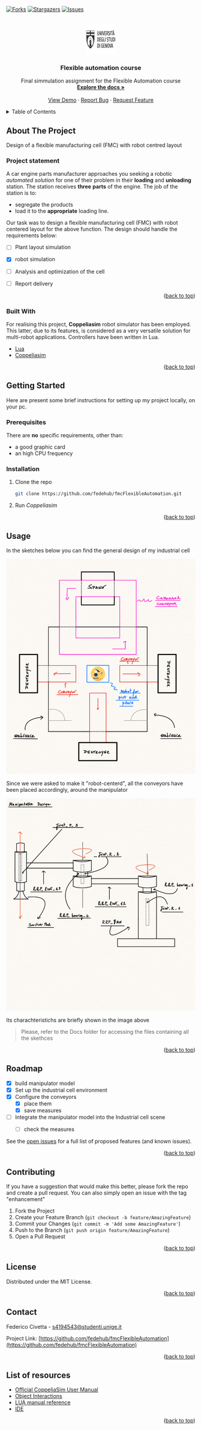 <div id="top"></div>




<!-- PROJECT SHIELDS -->
<!--
*** I'm using markdown "reference style" links for readability.
*** Reference links are enclosed in brackets [ ] instead of parentheses ( ).
*** See the bottom of this document for the declaration of the reference variables
*** for contributors-url, forks-url, etc. This is an optional, concise syntax you may use.
*** https://www.markdownguide.org/basic-syntax/#reference-style-links
-->
[![Forks][forks-shield]][forks-url]
[![Stargazers][stars-shield]][stars-url]
[![Issues][issues-shield]][issues-url]





<!-- PROJECT LOGO -->
<br />
<div align="center">
  <a href="https://github.com/fedehub/fmcFlexibleAutomation">
    <img src="images/logo-black.png" alt="Logo" width="80" height="80">
  </a>

  <h3 align="center">Flexible automation course</h3>

  <p align="center">
    Final simmulation assignment for the Flexible Automation course 
    <br />
    <a href="https://github.com/fedehub/fmcFlexibleAutomation"><strong>Explore the docs »</strong></a>
    <br />
    <br />
    <a href="https://github.com/fedehub/fmcFlexibleAutomation">View Demo</a>
    ·
    <a href="https://github.com/fedehub/fmcFlexibleAutomation/issues">Report Bug</a>
    ·
    <a href="https://github.com/fedehub/fmcFlexibleAutomation/issues">Request Feature</a>
  </p>
</div>



<!-- TABLE OF CONTENTS -->
<details>
  <summary>Table of Contents</summary>
  <ol>
    <li>
      <a href="#about-the-project">About The Project</a>
      <ul>
        <li><a href="#built-with">Built With</a></li>
      </ul>
    </li>
    <li>
      <a href="#getting-started">Getting Started</a>
      <ul>
        <li><a href="#prerequisites">Prerequisites</a></li>
        <li><a href="#installation">Installation</a></li>
      </ul>
    </li>
    <li><a href="#usage">Usage</a></li>
    <li><a href="#roadmap">Roadmap</a></li>
    <li><a href="#contributing">Contributing</a></li>
    <li><a href="#license">License</a></li>
    <li><a href="#contact">Contact</a></li>
    <li><a href="#acknowledgments">Acknowledgments</a></li>
  </ol>
</details>



<!-- ABOUT THE PROJECT -->
## About The Project
Design of a flexible manufacturing cell (FMC) with robot centred layout

### Project statement 

A car engine parts manufacturer approaches you seeking a robotic *automated solution* for one of their problem in their **loading** and **unloading** station. The station receives **three** **parts** of the engine. The job of the station is to:

*  segregate the products
*  load it to the **appropriate** loading line. 

Our task was to design a flexible manufacturing cell (FMC) with robot centered layout for the above function. 
The design should handle the requirements below:

- [ ] Plant layout simulation
- [x] robot simulation
- [ ] Analysis and optimization of the cell
- [ ] Report delivery


<p align="right">(<a href="#top">back to top</a>)</p>



### Built With

For realising this project, **Coppeliasim** robot simulator has been employed. This latter, due to its features, is considered as a very versatile solution for multi-robot applications. Controllers have been written in Lua.

* [Lua](https://www.lua.org/)
* [Coppeliasim](https://www.coppeliarobotics.com/)


<p align="right">(<a href="#top">back to top</a>)</p>



<!-- GETTING STARTED -->
## Getting Started

Here are present some brief instructions for setting up my project locally, on your pc.


### Prerequisites

There are **no** specific requirements, other than:
* a good graphic card
* an high CPU frequency

### Installation

1. Clone the repo
   ```sh
   git clone https://github.com/fedehub/fmcFlexibleAutomation.git
   ```
2. Run *Coppeliasim*
   
<p align="right">(<a href="#top">back to top</a>)</p>



<!-- USAGE EXAMPLES -->
## Usage


In the sketches below you can find the general design of my industrial cell 

![industrial cell][industrial-cell]

Since we were asked to make it "robot-centerd", all the conveyors have been placed accordingly, around the manipulator

![manipulator][md] 

Its charachteristichs are briefly shown in the image above

> Please, refer to the Docs folder for accessing the files containing all the skethces 


<p align="right">(<a href="#top">back to top</a>)</p>



<!-- ROADMAP -->
## Roadmap

- [x] build manipulator model
- [x] Set up the industrial cell environment
- [x] Configure the conveyors
  - [x] place them
  - [x] save measures
- [ ] Integrate the manipulator model into the Industrial cell scene 
  - [ ] check the measures 
    

See the [open issues](https://github.com/fedehub/fmcFlexibleAutomation/issues) for a full list of proposed features (and known issues).

<p align="right">(<a href="#top">back to top</a>)</p>



<!-- CONTRIBUTING -->
## Contributing

If you have a suggestion that would make this better, please fork the repo and create a pull request. You can also simply open an issue with the tag "enhancement"

1. Fork the Project
2. Create your Feature Branch (`git checkout -b feature/AmazingFeature`)
3. Commit your Changes (`git commit -m 'Add some AmazingFeature'`)
4. Push to the Branch (`git push origin feature/AmazingFeature`)
5. Open a Pull Request

<p align="right">(<a href="#top">back to top</a>)</p>



<!-- LICENSE -->
## License

Distributed under the MIT License. 

<p align="right">(<a href="#top">back to top</a>)</p>



<!-- CONTACT -->
## Contact

Federico Civetta - s4194543@studenti.unige.it

Project Link: [https://github.com/fedehub/fmcFlexibleAutomation](https://github.com/fedehub/fmcFlexibleAutomation)

<p align="right">(<a href="#top">back to top</a>)</p>



<!-- ACKNOWLEDGMENTS -->
## List of resources

* [Official CoppeliaSim User Manual](https://coppeliarobotics.com)
* [Object Interactions](https://www.coppeliarobotics.com/helpFiles/en/designingDynamicSimulations.htm )
* [LUA manual reference](https://www.lua.org/manual/5.1/manual.html )
* [IDE](https://studio.zerobrane.com/)



<p align="right">(<a href="#top">back to top</a>)</p>



<!-- MARKDOWN LINKS & IMAGES -->
<!-- https://www.markdownguide.org/basic-syntax/#reference-style-links -->


[forks-shield]: 	https://img.shields.io/github/forks/fedehub/fmcFlexibleAutomation
[forks-url]: https://github.com/fedehub/fmcFlexibleAutomation/network/members
[stars-shield]: 	https://img.shields.io/github/stars/fedehub/fmcFlexibleAutomation
[stars-url]: https://github.com/fedehub/fmcFlexibleAutomation/stargazers
[issues-shield]: 	https://img.shields.io/github/issues/fedehub/fmcFlexibleAutomation
[issues-url]: https://github.com/fedehub/fmcFlexibleAutomation/issues
[license-shield]: https://img.shields.io/github/license/fedehub/fmcFlexibleAutomation
[industrial-cell]: https://github.com/fedehub/fmcFlexibleAutomation/blob/main/images/industrial-cell.png
[md]: https://github.com/fedehub/fmcFlexibleAutomation/blob/main/images/RRP_manipulator.png